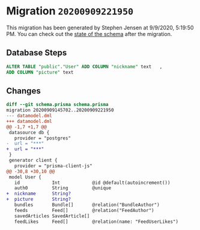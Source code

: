 # Migration `20200909221950`

This migration has been generated by Stephen Jensen at 9/9/2020, 5:19:50 PM.
You can check out the [state of the schema](./schema.prisma) after the migration.

## Database Steps

```sql
ALTER TABLE "public"."User" ADD COLUMN "nickname" text   ,
ADD COLUMN "picture" text   
```

## Changes

```diff
diff --git schema.prisma schema.prisma
migration 20200909145702..20200909221950
--- datamodel.dml
+++ datamodel.dml
@@ -1,7 +1,7 @@
 datasource db {
   provider = "postgres"
-  url = "***"
+  url = "***"
 }
 generator client {
   provider = "prisma-client-js"
@@ -30,8 +30,10 @@
 model User {
   id            Int            @id @default(autoincrement())
   auth0         String         @unique
+  nickname      String?
+  picture       String?
   bundles       Bundle[]       @relation("BundleAuthor")
   feeds         Feed[]         @relation("FeedAuthor")
   savedArticles SavedArticle[]
   feedLikes     Feed[]         @relation(name: "FeedUserLikes")
```


